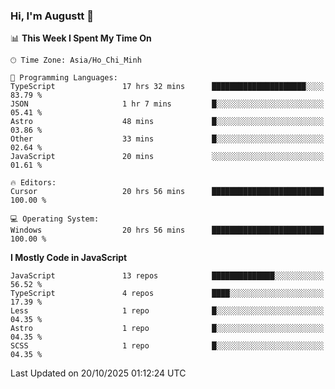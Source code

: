 ### Hi, I'm Augustt 👋

<!--START_SECTION:waka-->
📊 **This Week I Spent My Time On** 

```text
🕑︎ Time Zone: Asia/Ho_Chi_Minh

💬 Programming Languages: 
TypeScript               17 hrs 32 mins      █████████████████████░░░░   83.79 % 
JSON                     1 hr 7 mins         █░░░░░░░░░░░░░░░░░░░░░░░░   05.41 % 
Astro                    48 mins             █░░░░░░░░░░░░░░░░░░░░░░░░   03.86 % 
Other                    33 mins             █░░░░░░░░░░░░░░░░░░░░░░░░   02.64 % 
JavaScript               20 mins             ░░░░░░░░░░░░░░░░░░░░░░░░░   01.61 % 

🔥 Editors: 
Cursor                   20 hrs 56 mins      █████████████████████████   100.00 % 

💻 Operating System: 
Windows                  20 hrs 56 mins      █████████████████████████   100.00 % 
```

**I Mostly Code in JavaScript** 

```text
JavaScript               13 repos            ██████████████░░░░░░░░░░░   56.52 % 
TypeScript               4 repos             ████░░░░░░░░░░░░░░░░░░░░░   17.39 % 
Less                     1 repo              █░░░░░░░░░░░░░░░░░░░░░░░░   04.35 % 
Astro                    1 repo              █░░░░░░░░░░░░░░░░░░░░░░░░   04.35 % 
SCSS                     1 repo              █░░░░░░░░░░░░░░░░░░░░░░░░   04.35 % 
```




 Last Updated on 20/10/2025 01:12:24 UTC
<!--END_SECTION:waka-->
